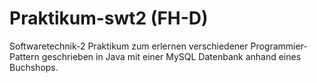 # Praktikum-swt2 (FH-D)
Softwaretechnik-2 Praktikum zum erlernen verschiedener Programmier-Pattern geschrieben in Java mit einer MySQL Datenbank anhand eines Buchshops.
